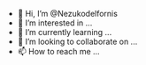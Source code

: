 - 👋 Hi, I’m @Nezukodelfornis
- 👀 I’m interested in ...
- 🌱 I’m currently learning ...
- 💞️ I’m looking to collaborate on ...
- 📫 How to reach me ...

<!---
Nezukodelfornis/Nezukodelfornis is a ✨ special ✨ repository because its `README.md` (this file) appears on your GitHub profile.
You can click the Preview link to take a look at your changes.
--->
